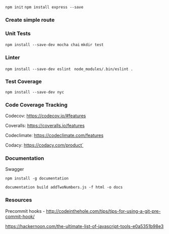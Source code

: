 `npm init`
`npm install express --save`

### Create simple route

### Unit Tests
`npm install --save-dev mocha chai`
`mkdir test`

### Linter
`npm install --save-dev eslint `
`node_modules/.bin/eslint .`

### Test Coverage
`npm install --save-dev nyc`


### Code Coverage Tracking

Codecov: https://codecov.io/#features

Coveralls: https://coveralls.io/features

Codeclimate: https://codeclimate.com/features

Codacy: https://codacy.com/product`

### Documentation

Swagger

`npm install -g documentation`

`documentation build addTwoNumbers.js -f html -o docs`

### Resources

Precommit hooks - http://codeinthehole.com/tips/tips-for-using-a-git-pre-commit-hook/

https://hackernoon.com/the-ultimate-list-of-javascript-tools-e0a5351b98e3
